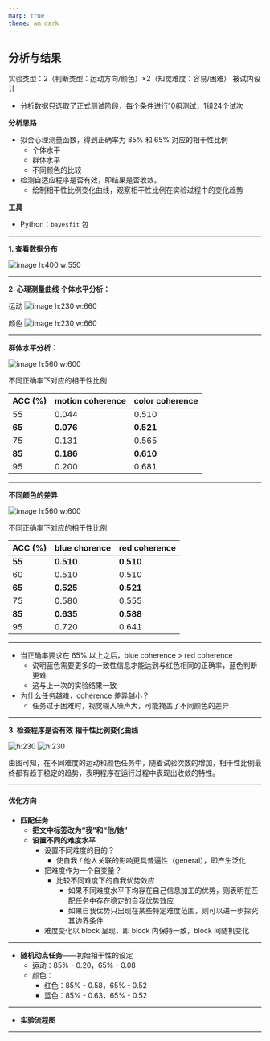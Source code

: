 ```yaml
---
marp: true
theme: am_dark
---
```

<!-- _class: fixedtitleA  tinytext-->

## 分析与结果

实验类型：2（判断类型：运动方向/颜色）×2（知觉难度：容易/困难） 被试内设计
- 分析数据只选取了正式测试阶段，每个条件进行10组测试，1组24个试次 
  
**分析思路**

- 拟合心理测量函数，得到正确率为 85% 和 65% 对应的相干性比例
  - 个体水平
  - 群体水平
  - 不同颜色的比较
- 检测自适应程序是否有效，即结果是否收敛。
  - 绘制相干性比例变化曲线，观察相干性比例在实验过程中的变化趋势

**工具**
- Python：`bayesfit` 包
---

**1. 查看数据分布**

![image h:400 w:550](result1.jpg)

---
<!-- _class: fixedtitleA navbar rows-2 -->
**2. 心理测量曲线**
**个体水平分析：**

<div class=timg>

运动
![image h:230 w:660](pilot_expt_v3_result2_motion.jpg)
</div>

<div class=bimg>

颜色
![image h:230 w:660](pilot_expt_v3_result3_color.jpg)
</div>

---
<!-- _class: fixedtitleA navbar cols-2 -->

**群体水平分析：**

<div class=limg>

![image h:560 w:600](pilot_expt_v3_result3_MamdC.jpg)
</div>

不同正确率下对应的相干性比例

| ACC (%) | motion coherence | color coherence |
| --- | --- | --- |
| 55 | 0.044 | 0.510 |
| **65** | **0.076** | **0.521** |
| 75 | 0.131 | 0.565 |
| **85** | **0.186** | **0.610** |
| 95 | 0.200 | 0.681 |

---
<!-- _class: fixedtitleA navbar cols-2 -->

**不同颜色的差异**

<div class=limg>

![image h:560 w:600](pilot_expt_v3_result4_colorComp.jpg)
</div>


不同正确率下对应的相干性比例

| ACC (%) | blue chorence | red coherence|
| --- | --- | --- |
| **55** | **0.510** | **0.510** |
| 60 | 0.510 | 0.510 |
| **65** | **0.525** | **0.521** |
| 75 | 0.580| 0.555 |
| **85** | **0.635** | **0.588** |
| 95 | 0.720 | 0.641 |

---
- 当正确率要求在 65% 以上之后，blue coherence > red coherence
  - 说明蓝色需要更多的一致性信息才能达到与红色相同的正确率，蓝色判断更难
  - 这与上一次的实验结果一致
- 为什么任务越难，coherence 差异越小？
  - 任务过于困难时，视觉输入噪声大，可能掩盖了不同颜色的差异


---
<!-- _class: fixedtitleA navbar cols-2-64 -->
**3. 检查程序是否有效**
**相干性比例变化曲线**

<div class=limg>

![h:230](image.png)
![h:230](image-1.png)
</div>

<div class=rdiv>

由图可知，在不同难度的运动和颜色任务中，随着试验次数的增加，相干性比例最终都有趋于稳定的趋势，表明程序在运行过程中表现出收敛的特性。
<div>

---
<!-- _class: fixedtitleA navbar  -->

#### 优化方向

- **匹配任务**
  - **把文中标签改为“我”和“他/她”**
  - **设置不同的难度水平** 
    - 设置不同难度的目的？
      - 使自我 / 他人关联的影响更具普遍性（general），即产生泛化
    - 把难度作为一个自变量？
      - 比较不同难度下的自我优势效应
        - 如果不同难度水平下均存在自己信息加工的优势，则表明在匹配任务中存在稳定的自我优势效应
        - 如果自我优势只出现在某些特定难度范围，则可以进一步探究其边界条件
    - 难度变化以 block 呈现，即 block 内保持一致，block 间随机变化

---

- **随机动点任务**——初始相干性的设定
  - 运动：85% - 0.20，65% - 0.08
  - 颜色：
    - 红色：85% - 0.58，65% - 0.52
    - 蓝色：85% - 0.63，65% - 0.52

---
- **实验流程图**


---

